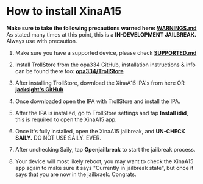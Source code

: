 # How to install XinaA15
**Make sure to take the following precautions warned here: [**WARNINGS.md**](https://github.com/NotDarkn/XinaA15/blob/main/WARNINGS.md)**
As stated many times at this point, this is a **IN-DEVELOPMENT JAILBREAK.** Always use with precaution.

1. Make sure you have a supported device, please check [**SUPPORTED.md**](https://github.com/NotDarkn/XinaA15/blob/main/SUPPORTED.md)

2. Install TrollStore from the opa334 GitHub, installation instructions & info can be found there too: [**opa334/TrollStore**](https://github.com/opa334/TrollStore)

3. After installing TrollStore, download the XinaA15 IPA's from here OR [**jacksight's GitHub**](https://github.com/jacksight/xina520_official_jailbreak/releases)

4. Once downloaded open the IPA with TrollStore and install the IPA.

5. After the IPA is installed, go to TrollStore settings and tap **Install idid**, this is required to open the XinaA15 app.

6. Once it's fully installed, open the XinaA15 jailbreak, and **UN-CHECK SAILY.** DO NOT USE SAILY. EVER.

7. After unchecking Saily, tap **Openjailbreak** to start the jailbreak process.

8. Your device will most likely reboot, you may want to check the XinaA15 app again to make sure it says "Currently in jailbreak state", but once it says that you are now in the jailbraek. Congrats.

